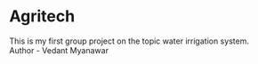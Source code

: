 # Agritech
This is my first group project on the topic water irrigation system.
<br>
Author - Vedant Myanawar
